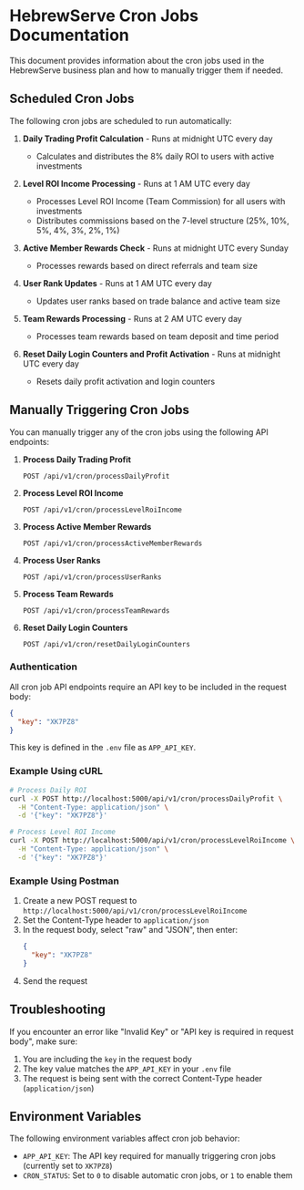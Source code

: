 # HebrewServe Cron Jobs Documentation

This document provides information about the cron jobs used in the HebrewServe business plan and how to manually trigger them if needed.

## Scheduled Cron Jobs

The following cron jobs are scheduled to run automatically:

1. **Daily Trading Profit Calculation** - Runs at midnight UTC every day
   - Calculates and distributes the 8% daily ROI to users with active investments

2. **Level ROI Income Processing** - Runs at 1 AM UTC every day
   - Processes Level ROI Income (Team Commission) for all users with investments
   - Distributes commissions based on the 7-level structure (25%, 10%, 5%, 4%, 3%, 2%, 1%)

3. **Active Member Rewards Check** - Runs at midnight UTC every Sunday
   - Processes rewards based on direct referrals and team size

4. **User Rank Updates** - Runs at 1 AM UTC every day
   - Updates user ranks based on trade balance and active team size

5. **Team Rewards Processing** - Runs at 2 AM UTC every day
   - Processes team rewards based on team deposit and time period

6. **Reset Daily Login Counters and Profit Activation** - Runs at midnight UTC every day
   - Resets daily profit activation and login counters

## Manually Triggering Cron Jobs

You can manually trigger any of the cron jobs using the following API endpoints:

1. **Process Daily Trading Profit**
   ```
   POST /api/v1/cron/processDailyProfit
   ```

2. **Process Level ROI Income**
   ```
   POST /api/v1/cron/processLevelRoiIncome
   ```

3. **Process Active Member Rewards**
   ```
   POST /api/v1/cron/processActiveMemberRewards
   ```

4. **Process User Ranks**
   ```
   POST /api/v1/cron/processUserRanks
   ```

5. **Process Team Rewards**
   ```
   POST /api/v1/cron/processTeamRewards
   ```

6. **Reset Daily Login Counters**
   ```
   POST /api/v1/cron/resetDailyLoginCounters
   ```

### Authentication

All cron job API endpoints require an API key to be included in the request body:

```json
{
  "key": "XK7PZ8"
}
```

This key is defined in the `.env` file as `APP_API_KEY`.

### Example Using cURL

```bash
# Process Daily ROI
curl -X POST http://localhost:5000/api/v1/cron/processDailyProfit \
  -H "Content-Type: application/json" \
  -d '{"key": "XK7PZ8"}'

# Process Level ROI Income
curl -X POST http://localhost:5000/api/v1/cron/processLevelRoiIncome \
  -H "Content-Type: application/json" \
  -d '{"key": "XK7PZ8"}'
```

### Example Using Postman

1. Create a new POST request to `http://localhost:5000/api/v1/cron/processLevelRoiIncome`
2. Set the Content-Type header to `application/json`
3. In the request body, select "raw" and "JSON", then enter:
   ```json
   {
     "key": "XK7PZ8"
   }
   ```
4. Send the request

## Troubleshooting

If you encounter an error like "Invalid Key" or "API key is required in request body", make sure:

1. You are including the `key` in the request body
2. The key value matches the `APP_API_KEY` in your `.env` file
3. The request is being sent with the correct Content-Type header (`application/json`)

## Environment Variables

The following environment variables affect cron job behavior:

- `APP_API_KEY`: The API key required for manually triggering cron jobs (currently set to `XK7PZ8`)
- `CRON_STATUS`: Set to `0` to disable automatic cron jobs, or `1` to enable them

